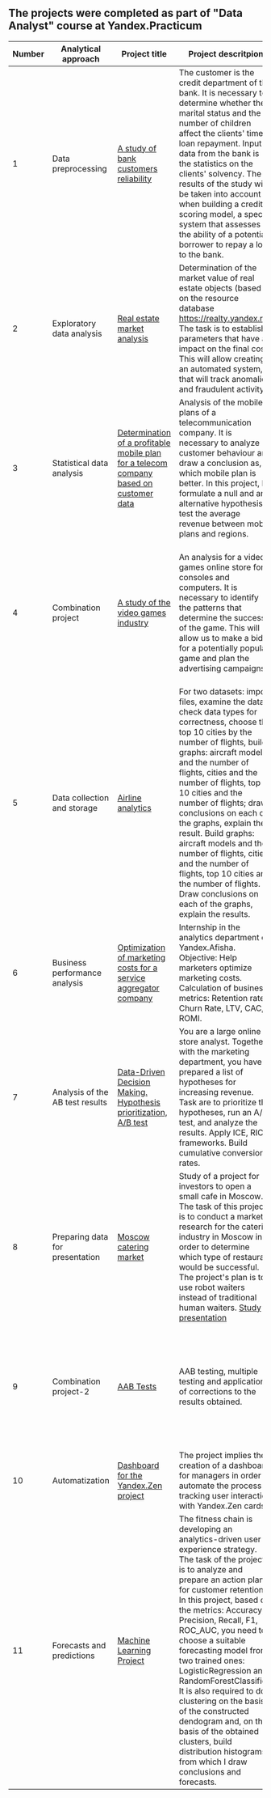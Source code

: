 ## The projects were completed as part of "Data Analyst" course at Yandex.Practicum

| Number | Analytical approach | Project title | Project descritpion | Tech stack used |
| ------ | ------------------- | ------------- | ------------------- | --------------- |
| 1 | Data preprocessing | [A study of bank customers reliability](https://github.com/Maximali89/Yandex_practicum/tree/main/Sprint_2_Credit_Score) | The customer is the credit department of the bank. It is necessary to determine whether the marital status and the number of children affect the clients' timely loan repayment. Input data from the bank is the statistics on the clients' solvency. The results of the study will be taken into account when building a credit scoring model, a special system that assesses the ability of a potential borrower to repay a loan to the bank. | Python, Pandas |
| 2 | Exploratory data analysis | [Real estate market analysis](https://github.com/Maximali89/Yandex_practicum/tree/main/Sprint_3_Real_estate) | Determination of the market value of real estate objects (based on the resource database https://realty.yandex.ru). The task is to establish parameters that have an impact on the final cost. This will allow creating an automated system, that will track anomalies and fraudulent activity. | Python, Pandas, Matplotlib |
| 3 | Statistical data analysis | [Determination of a profitable mobile plan for a telecom company based on customer data](https://github.com/Maximali89/Yandex_practicum/tree/main/Sprint_4_Telecom) | Analysis of the mobile plans of a telecommunication company. It is necessary to analyze customer behaviour and draw a conclusion as, which mobile plan is better. In this project, I formulate a null and an alternative hypothesis to test the average revenue between mobile plans and regions. | Python, Pandas, Matplotlib, Seaborn, NumPy, SciPy, descriptive statistics, statistical hypothesis testing |
| 4 | Combination project | [A study of the video games industry](https://github.com/Maximali89/Yandex_practicum/tree/main/Sprint_5_Games) | An analysis for a video games online store for consoles and computers. It is necessary to identify the patterns that determine the success of the game. This will allow us to make a bid for a potentially popular game and plan the advertising campaigns. | Python, Pandas, Matplotlib, Seaborn, NumPy, SciPy, Exploratory Data Analysis (EDA), Data Preprocessing, descriptive statistics, statistical hypothesis testing |
| 5 | Data collection and storage | [Airline analytics](https://github.com/Maximali89/Yandex_practicum/tree/main/Sprint_6_Airline) | For two datasets: import files, examine the data, check data types for correctness, choose the top 10 cities by the number of flights, build graphs: aircraft models and the number of flights, cities and the number of flights, top 10 cities and the number of flights; draw conclusions on each of the graphs, explain the result. Build graphs: aircraft models and the number of flights, cities and the number of flights, top 10 cities and the number of flights. Draw conclusions on each of the graphs, explain the results. | Python, Pandas, Matplotlib, Seaborn, SQL, SciPy, hypotheses testing |
| 6 | Business performance analysis | [Optimization of marketing costs for a service aggregator company](https://github.com/Maximali89/Yandex_practicum/tree/main/Sprint_7_Web_Service) | Internship in the analytics department of Yandex.Afisha. Objective: Help marketers optimize marketing costs. Calculation of business metrics: Retention rate, Churn Rate, LTV, CAC, ROMI. | Python, Pandas, Matplotlib, Seaborn, cohort analysis, visualization of results, Retetion Rate, LTV, CAC, ROI. |
| 7 | Analysis of the AB test results | [Data-Driven Decision Making. Hypothesis prioritization, A/B test](https://github.com/Maximali89/Yandex_practicum/tree/main/Sprint_8_A-B_Test) | You are a large online store analyst. Together with the marketing department, you have prepared a list of hypotheses for increasing revenue. Task are to prioritize the hypotheses, run an A/B test, and analyze the results. Apply ICE, RICE frameworks. Build cumulative conversion rates. | Python, Pandas, Matplotlib, Seaborn, Hypothesis prioritization (ICE, RICE), A/B test (Mann-Whitney-Wilcoxon Test) |
| 8 | Preparing data for presentation | [Moscow catering market](https://github.com/Maximali89/Yandex_practicum/tree/main/Sprint_9_Restaurants) | Study of a project for investors to open a small cafe in Moscow. The task of this project is to conduct a market research for the catering industry in Moscow in order to determine which type of restaurant would be successful. The project's plan is to use robot waiters instead of traditional human waiters. [Study presentation](https://1drv.ms/b/s!AkOle23cUbde8ksgoTsI3D19GbkI?e=tqVghP) | Python, Pandas, Matplotlib, Seaborn, RegEx, external data access |
| 9 | Combination project-2 | [AAB Tests](https://github.com/Maximali89/Yandex_practicum/tree/main/Sprint_10_A-A-B_test_app) | AAB testing, multiple testing and application of corrections to the results obtained. | Python, Pandas, Matplotlib, Seaborn, Plotly, A/B testing, Statistical Hypotheses Testing, Product Metrics, Event Analytics |
| 10 | Automatization | [Dashboard for the Yandex.Zen project](https://github.com/Maximali89/Yandex_practicum/tree/main/Sprint_11_Dashboard) | The project implies the creation of a dashboard for managers in order to automate the process of tracking user interaction with Yandex.Zen cards. | Python, Pandas, Tableau, MS PowerPoint |
| 11 | Forecasts and predictions | [Machine Learning Project](https://github.com/Maximali89/Yandex_practicum/tree/main/Sprint_12_Gym_Churn) | The fitness chain is developing an analytics-driven user experience strategy. The task of the project is to analyze and prepare an action plan for customer retention. In this project, based on the metrics: Accuracy, Precision, Recall, F1, ROC_AUC, you need to choose a suitable forecasting model from two trained ones: LogisticRegression and RandomForestClassifier. It is also required to do clustering on the basis of the constructed dendogram and, on the basis of the obtained clusters, build distribution histograms, from which I draw conclusions and forecasts. | Python, Pandas, Matplotlib, Seaborn, Plotly, Sklearn, SciPy |
